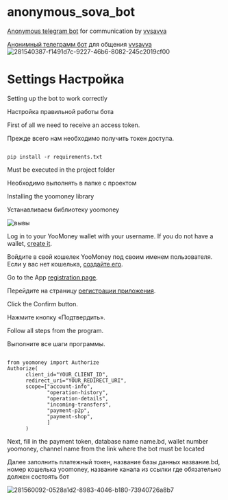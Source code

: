 # anonymous_sova_bot
[Anonymous telegram bot](https://t.me/anonymous_sova_bot) for communication by [vvsavva](https://t.me/vvsavva)

[Анонимный телеграмм бот](https://t.me/anonymous_sova_bot) для общения [vvsavva](https://t.me/vvsavva)
![281540387-f1491d7c-9227-46b6-8082-245c2019cf00](https://github.com/vvsavva/anonymous_sova_bot/assets/63454532/91a1ffff-afef-4e7c-b04d-ed1352a0991a)
# Settings Настройка 
Setting up the bot to work correctly

Настройка правильной работы бота

First of all we need to receive an access token.

Прежде всего нам необходимо получить токен доступа.

```

pip install -r requirements.txt

```
Must be executed in the project folder

Необходимо выполнять в папке с проектом

Installing the yoomoney library

Устанавливаем библиотеку yoomoney

![вывы](https://github.com/vvsavva/anonymous_sova_bot/assets/63454532/35982b7c-4b0b-4059-bd29-9dce0621191b)


Log in to your YooMoney wallet with your username. If you do not have a wallet, [create it](https://yoomoney.ru/reg).

Войдите в свой кошелек YooMoney под своим именем пользователя. Если у вас нет кошелька, [создайте его](https://yoomoney.ru/reg).

Go to the App [registration page](https://yoomoney.ru/myservices/new).

Перейдите на страницу [регистрации приложения](https://yoomoney.ru/myservices/new).

Click the Confirm button.

Нажмите кнопку «Подтвердить».

Follow all steps from the program.

Выполните все шаги программы.
```

from yoomoney import Authorize
Authorize(
      client_id="YOUR_CLIENT_ID",
      redirect_uri="YOUR_REDIRECT_URI",
      scope=["account-info",
             "operation-history",
             "operation-details",
             "incoming-transfers",
             "payment-p2p",
             "payment-shop",
             ]
      )

```
Next, fill in the payment token, database name name.bd, wallet number
yoomoney, channel name from the link where the bot must be located

Далее заполнить платежный токен, название базы данных название.bd, номер кошелька
yoomoney, название канала из  ссылки где обязательно должен состоять бот


![281560092-0528a1d2-8983-4046-b180-73940726a8b7](https://github.com/vvsavva/anonymous_sova_bot/assets/63454532/d9a273cd-47ce-4ec4-b55f-ec9cea13311f)


